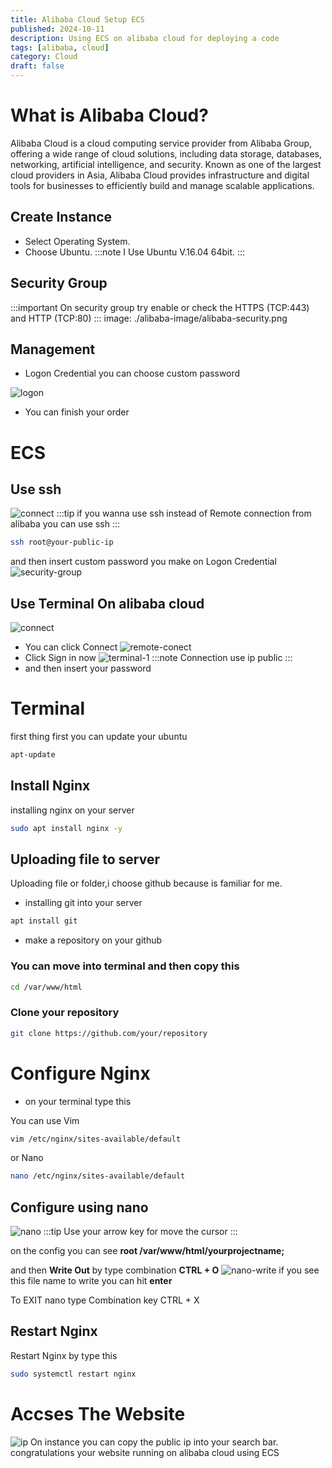 ```yaml
---
title: Alibaba Cloud Setup ECS
published: 2024-10-11
description: Using ECS on alibaba cloud for deploying a code
tags: [alibaba, cloud]
category: Cloud
draft: false
---
```



# What is Alibaba Cloud?
Alibaba Cloud is a cloud computing service provider from Alibaba Group, offering a wide range of cloud solutions, including data storage, databases, networking, artificial intelligence, and security. Known as one of the largest cloud providers in Asia, Alibaba Cloud provides infrastructure and digital tools for businesses to efficiently build and manage scalable applications.

## Create Instance
- Select Operating System.
- Choose Ubuntu.
:::note
I Use Ubuntu V.16.04 64bit.
:::

## Security Group
:::important
On security group try enable or check the HTTPS (TCP:443) and HTTP (TCP:80)
:::
image: ./alibaba-image/alibaba-security.png

## Management
- Logon Credential you can choose custom password 

![logon](/src/content/posts/alibaba-image/management.png)

- You can finish your order


# ECS

## Use ssh
![connect](/src/content/posts/alibaba-image/ssh.png)
:::tip
if you wanna use ssh instead of Remote connection from alibaba you can use ssh
:::

```bash
ssh root@your-public-ip
```
and then insert custom password you make on Logon Credential
![security-group](/src/content/posts/alibaba-image/terminal-ssh.png)


## Use Terminal On alibaba cloud
![connect](/src/content/posts/alibaba-image/ssh.png)
- You can click Connect
![remote-conect](/src/content/posts/alibaba-image/remote-con.png)
- Click Sign in now
![terminal-1](/src/content/posts/alibaba-image/terminal-1.png)
:::note
Connection use ip public
:::
- and then insert your password

# Terminal
first thing first you can update your ubuntu 
```bash
apt-update
```

## Install Nginx
installing nginx on your server
```bash
sudo apt install nginx -y
```

## Uploading file to server
Uploading file or folder,i choose github because is familiar for me.
- installing git into your server
```bash
apt install git
```
- make a repository on your github

### You can move into terminal and then copy this

```bash
cd /var/www/html
```
### Clone your repository

```bash
git clone https://github.com/your/repository
```

# Configure Nginx
- on your terminal type this

You can use Vim
```bash
vim /etc/nginx/sites-available/default
```
or Nano
```bash
nano /etc/nginx/sites-available/default
```

## Configure using nano
![nano](/src/content/posts/alibaba-image/nginx-conf-nano.png)
:::tip
Use your arrow key for move the cursor
:::

on the config you can see **root /var/www/html/yourprojectname;**

and then **Write Out** by type combination **CTRL + O**
![nano-write](/src/content/posts/alibaba-image/nano-write.png)
if you see this file name to write you can hit **enter**

To EXIT nano type Combination key CTRL + X

## Restart Nginx
Restart Nginx by type this
```bash
sudo systemctl restart nginx
```

# Accses The Website
![ip](/src/content/posts/alibaba-image/alibaba-instance.png)
On instance you can copy the public ip into your search bar.
congratulations your website running on alibaba cloud using ECS









